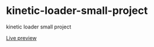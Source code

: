 # kinetic-loader-small-project
<p>kinetic loader small project</p>
<a href="https://elhoussnimed.github.io/kinetic-loader-small-project/">Live preview</a>
